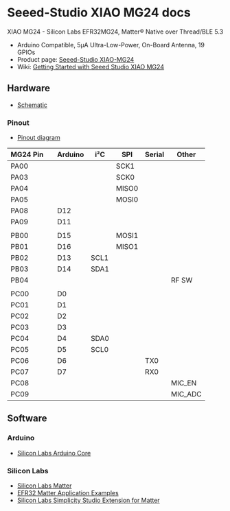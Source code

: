 #  Seeed-Studio XIAO MG24 docs

XIAO MG24 - Silicon Labs EFR32MG24, Matter® Native over Thread/BLE 5.3
- Arduino Compatible, 5μA Ultra-Low-Power, On-Board Antenna, 19 GPIOs
- Product page: [Seeed-Studio XIAO-MG24](https://www.seeedstudio.com/Seeed-Studio-XIAO-MG24-p-6247.html)
- Wiki: [Getting Started with Seeed Studio XIAO MG24](https://wiki.seeedstudio.com/xiao_mg24_getting_started/)

## Hardware

- [Schematic](https://files.seeedstudio.com/wiki/XIAO_MG24/Getting_Start/XIAO_MG24_v1_0_SCH_PDF.pdf)

### Pinout

- [Pinout diagram](https://media-cdn.seeedstudio.com/media/wysiwyg/102010610HO2.jpg)

| MG24 Pin |   | Arduino | i²C  | SPI   | Serial | Other  |
|----------|---|---------|------|-------|--------|--------|
| PA00     |   |         |      | SCK1  |        |        |
| PA03     |   |         |      | SCK0  |        |        |
| PA04     |   |         |      | MISO0 |        |        |
| PA05     |   |         |      | MOSI0 |        |        |
| PA08     |   | D12     |      |       |        |        |
| PA09     |   | D11     |      |       |        |        |
|          |   |         |      |       |        |        |
| PB00     |   | D15     |      | MOSI1 |        |        |
| PB01     |   | D16     |      | MISO1 |        |        |
| PB02     |   | D13     | SCL1 |       |        |        |
| PB03     |   | D14     | SDA1 |       |        |        |
| PB04     |   |         |      |       |        |  RF SW |
|          |   |         |      |       |        |        |
| PC00     |   | D0      |      |       |        |        |
| PC01     |   | D1      |      |       |        |        |
| PC02     |   | D2      |      |       |        |        |
| PC03     |   | D3      |      |       |        |        |
| PC04     |   | D4      | SDA0 |       |        |        |
| PC05     |   | D5      | SCL0 |       |        |        |
| PC06     |   | D6      |      |       | TX0    |        |
| PC07     |   | D7      |      |       | RX0    |        |
| PC08     |   |         |      |       |        | MIC_EN     |
| PC09     |   |         |      |       |        | MIC_ADC    |


## Software

### Arduino

- [Silicon Labs Arduino Core](https://github.com/SiliconLabs/arduino)

### Silicon Labs

- [Silicon Labs Matter](https://docs.silabs.com/matter/latest/matter-start/)
- [EFR32 Matter Application Examples](https://github.com/SiliconLabs/matter_applications)
- [Silicon Labs Simplicity Studio Extension for Matter](https://github.com/SiliconLabs/matter_extension)
